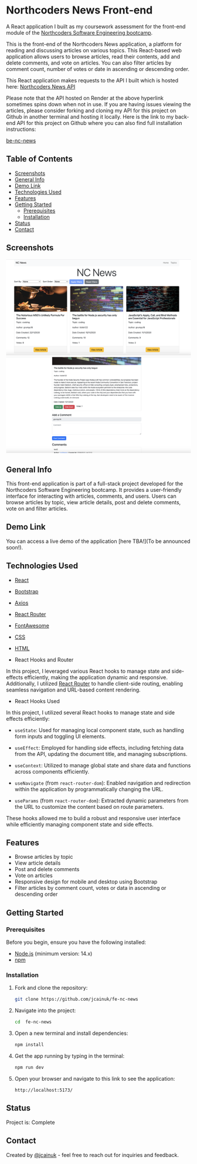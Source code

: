# Northcoders News Front-end

A React application I built as my coursework assessment for the front-end module of the [Northcoders Software Engineering bootcamp](https://www.northcoders.com).

This is the front-end of the Northcoders News application, a platform for reading and discussing articles on various topics. This React-based web application allows users to browse articles, read their contents, add and delete comments, and vote on articles. You can also filter articles by comment count, number of votes or date in ascending or descending order.

This React application makes requests to the API I built which is hosted here: [Northcoders News API](https://nc-news-ry7t.onrender.com/api/articles)

Please note that the API hosted on Render at the above hyperlink sometimes spins down when not in use. If you are having issues viewing the articles, please consider forking and cloning my API for this project on Github in another terminal and hosting it locally. Here is the link to my back-end API for this project on Github where you can also find full installation instructions:

[be-nc-news](https://github.com/jcainuk/be-nc-news)

## Table of Contents

- [Screenshots](#screenshots)
- [General Info](#general-info)
- [Demo Link](#demo-link)
- [Technologies Used](#technologies-used)
- [Features](#features)
- [Getting Started](#getting-started)
  - [Prerequisites](#prerequisites)
  - [Installation](#installation)
- [Status](#status)
- [Contact](#contact)

## Screenshots

![App Screenshot 1](/screenshots/screenshot1.png)
![App Screenshot 2](/screenshots/screenshot2.png)

## General Info

This front-end application is part of a full-stack project developed for the Northcoders Software Engineering bootcamp. It provides a user-friendly interface for interacting with articles, comments, and users. Users can browse articles by topic, view article details, post and delete comments, vote on and filter articles.

## Demo Link

You can access a live demo of the application [here TBA!](To be announced soon!).

## Technologies Used

- [React](https://reactjs.org/)
- [Bootstrap](https://getbootstrap.com/)
- [Axios](https://axios-http.com/)
- [React Router](https://reactrouter.com/)
- [FontAwesome](https://fontawesome.com/)
- [CSS](https://developer.mozilla.org/en-US/docs/Web/CSS)
- [HTML](https://developer.mozilla.org/en-US/docs/Web/HTML)

- React Hooks and Router

In this project, I leveraged various React hooks to manage state and side-effects efficiently, making the application dynamic and responsive. Additionally, I utilized [React Router](https://reactrouter.com/) to handle client-side routing, enabling seamless navigation and URL-based content rendering.

- React Hooks Used

In this project, I utilized several React hooks to manage state and side effects efficiently:

- `useState`: Used for managing local component state, such as handling form inputs and toggling UI elements.

- `useEffect`: Employed for handling side effects, including fetching data from the API, updating the document title, and managing subscriptions.

- `useContext`: Utilized to manage global state and share data and functions across components efficiently.

- `useNavigate` (from `react-router-dom`): Enabled navigation and redirection within the application by programmatically changing the URL.

- `useParams` (from `react-router-dom`): Extracted dynamic parameters from the URL to customize the content based on route parameters.

These hooks allowed me to build a robust and responsive user interface while efficiently managing component state and side effects.

## Features

- Browse articles by topic
- View article details
- Post and delete comments
- Vote on articles
- Responsive design for mobile and desktop using Bootstrap
- Filter articles by comment count, votes or data in ascending or descending order

## Getting Started

### Prerequisites

Before you begin, ensure you have the following installed:

- [Node.js](https://nodejs.org/) (minimum version: 14.x)
- [npm](https://www.npmjs.com/)

### Installation

1. Fork and clone the repository:

   ```sh
   git clone https://github.com/jcainuk/fe-nc-news
   ```

2. Navigate into the project:

   ```sh
   cd  fe-nc-news
   ```

3. Open a new terminal and install dependencies:

   ```sh
   npm install
   ```

4. Get the app running by typing in the terminal:

   ```sh
   npm run dev
   ```

5. Open your browser and navigate to this link to see the application:

   ```
   http://localhost:5173/
   ```

## Status

Project is: Complete

## Contact

Created by [@jcainuk](https://twitter.com/JCainuk) - feel free to reach out for inquiries and feedback.
